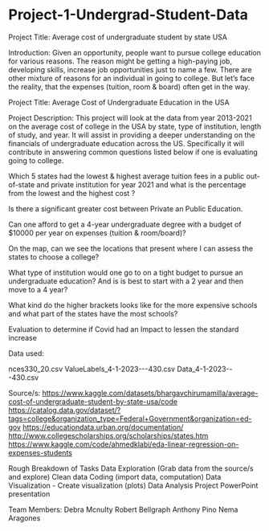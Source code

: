 
# Project-1-Undergrad-Student-Data
Project Title: Average cost of undergraduate student by state USA


Introduction: Given an opportunity, people want to pursue college education for various reasons. The reason might be getting a high-paying job, developing skills, increase job opportunities just to name a few. There are other mixture of reasons for an individual in going to college. But let’s face the reality, that the expenses (tuition, room & board) often get in the way.

Project Title: Average Cost of Undergraduate Education in the USA

Project Description: This project will look at the data from year 2013-2021 on the average cost of college in the USA by state, type of institution, length of study, and year. It will assist in providing a deeper understanding on the financials of undergraduate education across the US. Specifically it will contribute in answering common questions listed below if one is evaluating going to college.

 Which 5 states had the lowest & highest average tuition fees in a public out-of-state and private institution for year 2021 and  what is the percentage from the lowest and the highest cost ?

 Is there a significant greater cost between Private an Public Education. 

 Can one afford to get a 4-year undergraduate degree with a budget of $10000 per year on expenses (tuition & room/board)?

 On the map, can we see the locations that present where I can assess the states to choose a college?

 What type of institution would one go to on a tight budget to pursue an undergraduate education? And is is best to start  with a 2 year and then move to a 4 year? 

 What kind do the higher brackets looks like for the more expensive schools and what part of the states have the most schools? 

 Evaluation to determine if Covid had an Impact to lessen the standard increase


Data used:

nces330_20.csv
ValueLabels_4-1-2023---430.csv
Data_4-1-2023---430.csv

Source/s:
https://www.kaggle.com/datasets/bhargavchirumamilla/average-cost-of-undergraduate-student-by-state-usa/code
https://catalog.data.gov/dataset/?tags=college&organization_type=Federal+Government&organization=ed-gov
https://educationdata.urban.org/documentation/
http://www.collegescholarships.org/scholarships/states.htm
https://www.kaggle.com/code/ahmedklabi/eda-linear-regression-on-expenses-students


Rough Breakdown of Tasks
Data Exploration (Grab data from the source/s and explore)
Clean data
Coding (import data, computation)
Data Visualization - Create visualization (plots)
Data Analysis
Project PowerPoint presentation

Team Members:
Debra Mcnulty
Robert Bellgraph
Anthony Pino
Nema Aragones 
